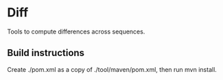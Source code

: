 # Diff
Tools to compute differences across sequences.

## Build instructions
Create ./pom.xml as a copy of ./tool/maven/pom.xml, then run mvn install. 
